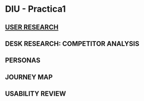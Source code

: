 # DIU - Practica1

## [USER RESEARCH](https://google.com)

## DESK RESEARCH: COMPETITOR ANALYSIS

## PERSONAS

## JOURNEY MAP

## USABILITY REVIEW
